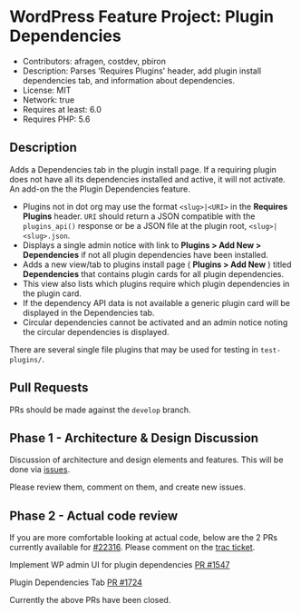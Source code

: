# WordPress Feature Project: Plugin Dependencies

* Contributors: afragen, costdev, pbiron
* Description: Parses 'Requires Plugins' header, add plugin install dependencies tab, and information about dependencies.
* License: MIT
* Network: true
* Requires at least: 6.0
* Requires PHP: 5.6

## Description

Adds a Dependencies tab in the plugin install page. If a requiring plugin does not have all its dependencies installed and active, it will not activate. An add-on the the Plugin Dependencies feature.

* Plugins not in dot org may use the format `<slug>|<URI>` in the **Requires Plugins** header. `URI` should return a JSON compatible with the `plugins_api()` response or be a JSON file at the plugin root, `<slug>|<slug>.json`.
* Displays a single admin notice with link to **Plugins > Add New > Dependencies** if not all plugin dependencies have been installed.
* Adds a new view/tab to plugins install page ( **Plugins > Add New** ) titled **Dependencies** that contains plugin cards for all plugin dependencies.
* This view also lists which plugins require which plugin dependencies in the plugin card.
* If the dependency API data is not available a generic plugin card will be displayed in the Dependencies tab.
* Circular dependencies cannot be activated and an admin notice noting the circular dependencies is displayed.

There are several single file plugins that may be used for testing in `test-plugins/`.

## Pull Requests

PRs should be made against the `develop` branch.

## Phase 1 - Architecture & Design Discussion

Discussion of architecture and design elements and features. This will be done via [issues](https://github.com/WordPress/wp-plugin-dependencies/issues).

Please review them, comment on them, and create new issues.

## Phase 2 - Actual code review

If you are more comfortable looking at actual code, below are the 2 PRs currently available for [#22316](https://core.trac.wordpress.org/ticket/22316). Please comment on the [trac ticket](https://core.trac.wordpress.org/ticket/22316).

Implement WP admin UI for plugin dependencies
[PR #1547](https://github.com/WordPress/wordpress-develop/pull/1547)

Plugin Dependencies Tab
[PR #1724](https://github.com/WordPress/wordpress-develop/pull/1724)

Currently the above PRs have been closed.
